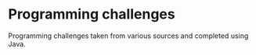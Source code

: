 # Programming challenges

Programming challenges taken from various sources and completed using Java.
